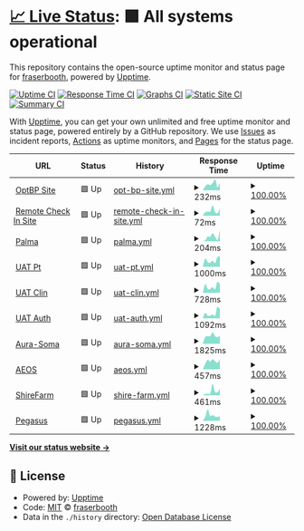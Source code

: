 # [📈 Live Status](https://fraserbooth.github.io/fb-monitor): <!--live status--> **🟩 All systems operational**

This repository contains the open-source uptime monitor and status page for [fraserbooth](https://fraserbooth.github.io/fb-monitor), powered by [Upptime](https://github.com/upptime/upptime).

[![Uptime CI](https://github.com/koj-co/upptime/workflows/Uptime%20CI/badge.svg)](https://github.com/koj-co/upptime/actions?query=workflow%3A%22Uptime+CI%22)
[![Response Time CI](https://github.com/koj-co/upptime/workflows/Response%20Time%20CI/badge.svg)](https://github.com/koj-co/upptime/actions?query=workflow%3A%22Response+Time+CI%22)
[![Graphs CI](https://github.com/koj-co/upptime/workflows/Graphs%20CI/badge.svg)](https://github.com/koj-co/upptime/actions?query=workflow%3A%22Graphs+CI%22)
[![Static Site CI](https://github.com/koj-co/upptime/workflows/Static%20Site%20CI/badge.svg)](https://github.com/koj-co/upptime/actions?query=workflow%3A%22Static+Site+CI%22)
[![Summary CI](https://github.com/koj-co/upptime/workflows/Summary%20CI/badge.svg)](https://github.com/koj-co/upptime/actions?query=workflow%3A%22Summary+CI%22)

With [Upptime](https://upptime.js.org), you can get your own unlimited and free uptime monitor and status page, powered entirely by a GitHub repository. We use [Issues](https://github.com/fraserbooth/optbp-monitor/issues) as incident reports, [Actions](https://github.com/fraserbooth/optbp-monitor/actions) as uptime monitors, and [Pages](https://fraserbooth.github.io/fb-monitor) for the status page.

<!--start: status pages-->
<!-- This summary is generated by Upptime (https://github.com/upptime/upptime) -->
<!-- Do not edit this manually, your changes will be overwritten -->
<!-- prettier-ignore -->
| URL | Status | History | Response Time | Uptime |
| --- | ------ | ------- | ------------- | ------ |
| <img alt="" src="https://favicons.githubusercontent.com/www.optbp.com" height="13"> [OptBP Site](http://www.optbp.com/) | 🟩 Up | [opt-bp-site.yml](https://github.com/fraserbooth/fb-monitor/commits/HEAD/history/opt-bp-site.yml) | <details><summary><img alt="Response time graph" src="./graphs/opt-bp-site/response-time-week.png" height="20"> 232ms</summary><br><a href="https://fraserbooth.github.io/fb-monitor/history/opt-bp-site"><img alt="Response time 217" src="https://img.shields.io/endpoint?url=https%3A%2F%2Fraw.githubusercontent.com%2Ffraserbooth%2Ffb-monitor%2FHEAD%2Fapi%2Fopt-bp-site%2Fresponse-time.json"></a><br><a href="https://fraserbooth.github.io/fb-monitor/history/opt-bp-site"><img alt="24-hour response time 265" src="https://img.shields.io/endpoint?url=https%3A%2F%2Fraw.githubusercontent.com%2Ffraserbooth%2Ffb-monitor%2FHEAD%2Fapi%2Fopt-bp-site%2Fresponse-time-day.json"></a><br><a href="https://fraserbooth.github.io/fb-monitor/history/opt-bp-site"><img alt="7-day response time 232" src="https://img.shields.io/endpoint?url=https%3A%2F%2Fraw.githubusercontent.com%2Ffraserbooth%2Ffb-monitor%2FHEAD%2Fapi%2Fopt-bp-site%2Fresponse-time-week.json"></a><br><a href="https://fraserbooth.github.io/fb-monitor/history/opt-bp-site"><img alt="30-day response time 228" src="https://img.shields.io/endpoint?url=https%3A%2F%2Fraw.githubusercontent.com%2Ffraserbooth%2Ffb-monitor%2FHEAD%2Fapi%2Fopt-bp-site%2Fresponse-time-month.json"></a><br><a href="https://fraserbooth.github.io/fb-monitor/history/opt-bp-site"><img alt="1-year response time 209" src="https://img.shields.io/endpoint?url=https%3A%2F%2Fraw.githubusercontent.com%2Ffraserbooth%2Ffb-monitor%2FHEAD%2Fapi%2Fopt-bp-site%2Fresponse-time-year.json"></a></details> | <details><summary><a href="https://fraserbooth.github.io/fb-monitor/history/opt-bp-site">100.00%</a></summary><a href="https://fraserbooth.github.io/fb-monitor/history/opt-bp-site"><img alt="All-time uptime 100.00%" src="https://img.shields.io/endpoint?url=https%3A%2F%2Fraw.githubusercontent.com%2Ffraserbooth%2Ffb-monitor%2FHEAD%2Fapi%2Fopt-bp-site%2Fuptime.json"></a><br><a href="https://fraserbooth.github.io/fb-monitor/history/opt-bp-site"><img alt="24-hour uptime 100.00%" src="https://img.shields.io/endpoint?url=https%3A%2F%2Fraw.githubusercontent.com%2Ffraserbooth%2Ffb-monitor%2FHEAD%2Fapi%2Fopt-bp-site%2Fuptime-day.json"></a><br><a href="https://fraserbooth.github.io/fb-monitor/history/opt-bp-site"><img alt="7-day uptime 100.00%" src="https://img.shields.io/endpoint?url=https%3A%2F%2Fraw.githubusercontent.com%2Ffraserbooth%2Ffb-monitor%2FHEAD%2Fapi%2Fopt-bp-site%2Fuptime-week.json"></a><br><a href="https://fraserbooth.github.io/fb-monitor/history/opt-bp-site"><img alt="30-day uptime 100.00%" src="https://img.shields.io/endpoint?url=https%3A%2F%2Fraw.githubusercontent.com%2Ffraserbooth%2Ffb-monitor%2FHEAD%2Fapi%2Fopt-bp-site%2Fuptime-month.json"></a><br><a href="https://fraserbooth.github.io/fb-monitor/history/opt-bp-site"><img alt="1-year uptime 100.00%" src="https://img.shields.io/endpoint?url=https%3A%2F%2Fraw.githubusercontent.com%2Ffraserbooth%2Ffb-monitor%2FHEAD%2Fapi%2Fopt-bp-site%2Fuptime-year.json"></a></details>
| <img alt="" src="https://favicons.githubusercontent.com/remote-check-in.github.io" height="13"> [Remote Check In Site](https://remote-check-in.github.io/rci-site/) | 🟩 Up | [remote-check-in-site.yml](https://github.com/fraserbooth/fb-monitor/commits/HEAD/history/remote-check-in-site.yml) | <details><summary><img alt="Response time graph" src="./graphs/remote-check-in-site/response-time-week.png" height="20"> 72ms</summary><br><a href="https://fraserbooth.github.io/fb-monitor/history/remote-check-in-site"><img alt="Response time 98" src="https://img.shields.io/endpoint?url=https%3A%2F%2Fraw.githubusercontent.com%2Ffraserbooth%2Ffb-monitor%2FHEAD%2Fapi%2Fremote-check-in-site%2Fresponse-time.json"></a><br><a href="https://fraserbooth.github.io/fb-monitor/history/remote-check-in-site"><img alt="24-hour response time 127" src="https://img.shields.io/endpoint?url=https%3A%2F%2Fraw.githubusercontent.com%2Ffraserbooth%2Ffb-monitor%2FHEAD%2Fapi%2Fremote-check-in-site%2Fresponse-time-day.json"></a><br><a href="https://fraserbooth.github.io/fb-monitor/history/remote-check-in-site"><img alt="7-day response time 72" src="https://img.shields.io/endpoint?url=https%3A%2F%2Fraw.githubusercontent.com%2Ffraserbooth%2Ffb-monitor%2FHEAD%2Fapi%2Fremote-check-in-site%2Fresponse-time-week.json"></a><br><a href="https://fraserbooth.github.io/fb-monitor/history/remote-check-in-site"><img alt="30-day response time 89" src="https://img.shields.io/endpoint?url=https%3A%2F%2Fraw.githubusercontent.com%2Ffraserbooth%2Ffb-monitor%2FHEAD%2Fapi%2Fremote-check-in-site%2Fresponse-time-month.json"></a><br><a href="https://fraserbooth.github.io/fb-monitor/history/remote-check-in-site"><img alt="1-year response time 92" src="https://img.shields.io/endpoint?url=https%3A%2F%2Fraw.githubusercontent.com%2Ffraserbooth%2Ffb-monitor%2FHEAD%2Fapi%2Fremote-check-in-site%2Fresponse-time-year.json"></a></details> | <details><summary><a href="https://fraserbooth.github.io/fb-monitor/history/remote-check-in-site">100.00%</a></summary><a href="https://fraserbooth.github.io/fb-monitor/history/remote-check-in-site"><img alt="All-time uptime 100.00%" src="https://img.shields.io/endpoint?url=https%3A%2F%2Fraw.githubusercontent.com%2Ffraserbooth%2Ffb-monitor%2FHEAD%2Fapi%2Fremote-check-in-site%2Fuptime.json"></a><br><a href="https://fraserbooth.github.io/fb-monitor/history/remote-check-in-site"><img alt="24-hour uptime 100.00%" src="https://img.shields.io/endpoint?url=https%3A%2F%2Fraw.githubusercontent.com%2Ffraserbooth%2Ffb-monitor%2FHEAD%2Fapi%2Fremote-check-in-site%2Fuptime-day.json"></a><br><a href="https://fraserbooth.github.io/fb-monitor/history/remote-check-in-site"><img alt="7-day uptime 100.00%" src="https://img.shields.io/endpoint?url=https%3A%2F%2Fraw.githubusercontent.com%2Ffraserbooth%2Ffb-monitor%2FHEAD%2Fapi%2Fremote-check-in-site%2Fuptime-week.json"></a><br><a href="https://fraserbooth.github.io/fb-monitor/history/remote-check-in-site"><img alt="30-day uptime 100.00%" src="https://img.shields.io/endpoint?url=https%3A%2F%2Fraw.githubusercontent.com%2Ffraserbooth%2Ffb-monitor%2FHEAD%2Fapi%2Fremote-check-in-site%2Fuptime-month.json"></a><br><a href="https://fraserbooth.github.io/fb-monitor/history/remote-check-in-site"><img alt="1-year uptime 100.00%" src="https://img.shields.io/endpoint?url=https%3A%2F%2Fraw.githubusercontent.com%2Ffraserbooth%2Ffb-monitor%2FHEAD%2Fapi%2Fremote-check-in-site%2Fuptime-year.json"></a></details>
| <img alt="" src="https://favicons.githubusercontent.com/www.comebacktopalma.info" height="13"> [Palma](https://www.comebacktopalma.info/) | 🟩 Up | [palma.yml](https://github.com/fraserbooth/fb-monitor/commits/HEAD/history/palma.yml) | <details><summary><img alt="Response time graph" src="./graphs/palma/response-time-week.png" height="20"> 204ms</summary><br><a href="https://fraserbooth.github.io/fb-monitor/history/palma"><img alt="Response time 189" src="https://img.shields.io/endpoint?url=https%3A%2F%2Fraw.githubusercontent.com%2Ffraserbooth%2Ffb-monitor%2FHEAD%2Fapi%2Fpalma%2Fresponse-time.json"></a><br><a href="https://fraserbooth.github.io/fb-monitor/history/palma"><img alt="24-hour response time 132" src="https://img.shields.io/endpoint?url=https%3A%2F%2Fraw.githubusercontent.com%2Ffraserbooth%2Ffb-monitor%2FHEAD%2Fapi%2Fpalma%2Fresponse-time-day.json"></a><br><a href="https://fraserbooth.github.io/fb-monitor/history/palma"><img alt="7-day response time 204" src="https://img.shields.io/endpoint?url=https%3A%2F%2Fraw.githubusercontent.com%2Ffraserbooth%2Ffb-monitor%2FHEAD%2Fapi%2Fpalma%2Fresponse-time-week.json"></a><br><a href="https://fraserbooth.github.io/fb-monitor/history/palma"><img alt="30-day response time 211" src="https://img.shields.io/endpoint?url=https%3A%2F%2Fraw.githubusercontent.com%2Ffraserbooth%2Ffb-monitor%2FHEAD%2Fapi%2Fpalma%2Fresponse-time-month.json"></a><br><a href="https://fraserbooth.github.io/fb-monitor/history/palma"><img alt="1-year response time 200" src="https://img.shields.io/endpoint?url=https%3A%2F%2Fraw.githubusercontent.com%2Ffraserbooth%2Ffb-monitor%2FHEAD%2Fapi%2Fpalma%2Fresponse-time-year.json"></a></details> | <details><summary><a href="https://fraserbooth.github.io/fb-monitor/history/palma">100.00%</a></summary><a href="https://fraserbooth.github.io/fb-monitor/history/palma"><img alt="All-time uptime 100.00%" src="https://img.shields.io/endpoint?url=https%3A%2F%2Fraw.githubusercontent.com%2Ffraserbooth%2Ffb-monitor%2FHEAD%2Fapi%2Fpalma%2Fuptime.json"></a><br><a href="https://fraserbooth.github.io/fb-monitor/history/palma"><img alt="24-hour uptime 100.00%" src="https://img.shields.io/endpoint?url=https%3A%2F%2Fraw.githubusercontent.com%2Ffraserbooth%2Ffb-monitor%2FHEAD%2Fapi%2Fpalma%2Fuptime-day.json"></a><br><a href="https://fraserbooth.github.io/fb-monitor/history/palma"><img alt="7-day uptime 100.00%" src="https://img.shields.io/endpoint?url=https%3A%2F%2Fraw.githubusercontent.com%2Ffraserbooth%2Ffb-monitor%2FHEAD%2Fapi%2Fpalma%2Fuptime-week.json"></a><br><a href="https://fraserbooth.github.io/fb-monitor/history/palma"><img alt="30-day uptime 100.00%" src="https://img.shields.io/endpoint?url=https%3A%2F%2Fraw.githubusercontent.com%2Ffraserbooth%2Ffb-monitor%2FHEAD%2Fapi%2Fpalma%2Fuptime-month.json"></a><br><a href="https://fraserbooth.github.io/fb-monitor/history/palma"><img alt="1-year uptime 100.00%" src="https://img.shields.io/endpoint?url=https%3A%2F%2Fraw.githubusercontent.com%2Ffraserbooth%2Ffb-monitor%2FHEAD%2Fapi%2Fpalma%2Fuptime-year.json"></a></details>
| <img alt="" src="https://favicons.githubusercontent.com/optimise-bp-patient-uat.azurewebsites.net" height="13"> [UAT Pt](http://optimise-bp-patient-uat.azurewebsites.net/) | 🟩 Up | [uat-pt.yml](https://github.com/fraserbooth/fb-monitor/commits/HEAD/history/uat-pt.yml) | <details><summary><img alt="Response time graph" src="./graphs/uat-pt/response-time-week.png" height="20"> 1000ms</summary><br><a href="https://fraserbooth.github.io/fb-monitor/history/uat-pt"><img alt="Response time 1031" src="https://img.shields.io/endpoint?url=https%3A%2F%2Fraw.githubusercontent.com%2Ffraserbooth%2Ffb-monitor%2FHEAD%2Fapi%2Fuat-pt%2Fresponse-time.json"></a><br><a href="https://fraserbooth.github.io/fb-monitor/history/uat-pt"><img alt="24-hour response time 1041" src="https://img.shields.io/endpoint?url=https%3A%2F%2Fraw.githubusercontent.com%2Ffraserbooth%2Ffb-monitor%2FHEAD%2Fapi%2Fuat-pt%2Fresponse-time-day.json"></a><br><a href="https://fraserbooth.github.io/fb-monitor/history/uat-pt"><img alt="7-day response time 1000" src="https://img.shields.io/endpoint?url=https%3A%2F%2Fraw.githubusercontent.com%2Ffraserbooth%2Ffb-monitor%2FHEAD%2Fapi%2Fuat-pt%2Fresponse-time-week.json"></a><br><a href="https://fraserbooth.github.io/fb-monitor/history/uat-pt"><img alt="30-day response time 1326" src="https://img.shields.io/endpoint?url=https%3A%2F%2Fraw.githubusercontent.com%2Ffraserbooth%2Ffb-monitor%2FHEAD%2Fapi%2Fuat-pt%2Fresponse-time-month.json"></a><br><a href="https://fraserbooth.github.io/fb-monitor/history/uat-pt"><img alt="1-year response time 1154" src="https://img.shields.io/endpoint?url=https%3A%2F%2Fraw.githubusercontent.com%2Ffraserbooth%2Ffb-monitor%2FHEAD%2Fapi%2Fuat-pt%2Fresponse-time-year.json"></a></details> | <details><summary><a href="https://fraserbooth.github.io/fb-monitor/history/uat-pt">100.00%</a></summary><a href="https://fraserbooth.github.io/fb-monitor/history/uat-pt"><img alt="All-time uptime 100.00%" src="https://img.shields.io/endpoint?url=https%3A%2F%2Fraw.githubusercontent.com%2Ffraserbooth%2Ffb-monitor%2FHEAD%2Fapi%2Fuat-pt%2Fuptime.json"></a><br><a href="https://fraserbooth.github.io/fb-monitor/history/uat-pt"><img alt="24-hour uptime 100.00%" src="https://img.shields.io/endpoint?url=https%3A%2F%2Fraw.githubusercontent.com%2Ffraserbooth%2Ffb-monitor%2FHEAD%2Fapi%2Fuat-pt%2Fuptime-day.json"></a><br><a href="https://fraserbooth.github.io/fb-monitor/history/uat-pt"><img alt="7-day uptime 100.00%" src="https://img.shields.io/endpoint?url=https%3A%2F%2Fraw.githubusercontent.com%2Ffraserbooth%2Ffb-monitor%2FHEAD%2Fapi%2Fuat-pt%2Fuptime-week.json"></a><br><a href="https://fraserbooth.github.io/fb-monitor/history/uat-pt"><img alt="30-day uptime 100.00%" src="https://img.shields.io/endpoint?url=https%3A%2F%2Fraw.githubusercontent.com%2Ffraserbooth%2Ffb-monitor%2FHEAD%2Fapi%2Fuat-pt%2Fuptime-month.json"></a><br><a href="https://fraserbooth.github.io/fb-monitor/history/uat-pt"><img alt="1-year uptime 100.00%" src="https://img.shields.io/endpoint?url=https%3A%2F%2Fraw.githubusercontent.com%2Ffraserbooth%2Ffb-monitor%2FHEAD%2Fapi%2Fuat-pt%2Fuptime-year.json"></a></details>
| <img alt="" src="https://favicons.githubusercontent.com/optimise-bp-clinician-uat.azurewebsites.net" height="13"> [UAT Clin](https://optimise-bp-clinician-uat.azurewebsites.net/) | 🟩 Up | [uat-clin.yml](https://github.com/fraserbooth/fb-monitor/commits/HEAD/history/uat-clin.yml) | <details><summary><img alt="Response time graph" src="./graphs/uat-clin/response-time-week.png" height="20"> 728ms</summary><br><a href="https://fraserbooth.github.io/fb-monitor/history/uat-clin"><img alt="Response time 812" src="https://img.shields.io/endpoint?url=https%3A%2F%2Fraw.githubusercontent.com%2Ffraserbooth%2Ffb-monitor%2FHEAD%2Fapi%2Fuat-clin%2Fresponse-time.json"></a><br><a href="https://fraserbooth.github.io/fb-monitor/history/uat-clin"><img alt="24-hour response time 730" src="https://img.shields.io/endpoint?url=https%3A%2F%2Fraw.githubusercontent.com%2Ffraserbooth%2Ffb-monitor%2FHEAD%2Fapi%2Fuat-clin%2Fresponse-time-day.json"></a><br><a href="https://fraserbooth.github.io/fb-monitor/history/uat-clin"><img alt="7-day response time 728" src="https://img.shields.io/endpoint?url=https%3A%2F%2Fraw.githubusercontent.com%2Ffraserbooth%2Ffb-monitor%2FHEAD%2Fapi%2Fuat-clin%2Fresponse-time-week.json"></a><br><a href="https://fraserbooth.github.io/fb-monitor/history/uat-clin"><img alt="30-day response time 1096" src="https://img.shields.io/endpoint?url=https%3A%2F%2Fraw.githubusercontent.com%2Ffraserbooth%2Ffb-monitor%2FHEAD%2Fapi%2Fuat-clin%2Fresponse-time-month.json"></a><br><a href="https://fraserbooth.github.io/fb-monitor/history/uat-clin"><img alt="1-year response time 928" src="https://img.shields.io/endpoint?url=https%3A%2F%2Fraw.githubusercontent.com%2Ffraserbooth%2Ffb-monitor%2FHEAD%2Fapi%2Fuat-clin%2Fresponse-time-year.json"></a></details> | <details><summary><a href="https://fraserbooth.github.io/fb-monitor/history/uat-clin">100.00%</a></summary><a href="https://fraserbooth.github.io/fb-monitor/history/uat-clin"><img alt="All-time uptime 100.00%" src="https://img.shields.io/endpoint?url=https%3A%2F%2Fraw.githubusercontent.com%2Ffraserbooth%2Ffb-monitor%2FHEAD%2Fapi%2Fuat-clin%2Fuptime.json"></a><br><a href="https://fraserbooth.github.io/fb-monitor/history/uat-clin"><img alt="24-hour uptime 100.00%" src="https://img.shields.io/endpoint?url=https%3A%2F%2Fraw.githubusercontent.com%2Ffraserbooth%2Ffb-monitor%2FHEAD%2Fapi%2Fuat-clin%2Fuptime-day.json"></a><br><a href="https://fraserbooth.github.io/fb-monitor/history/uat-clin"><img alt="7-day uptime 100.00%" src="https://img.shields.io/endpoint?url=https%3A%2F%2Fraw.githubusercontent.com%2Ffraserbooth%2Ffb-monitor%2FHEAD%2Fapi%2Fuat-clin%2Fuptime-week.json"></a><br><a href="https://fraserbooth.github.io/fb-monitor/history/uat-clin"><img alt="30-day uptime 100.00%" src="https://img.shields.io/endpoint?url=https%3A%2F%2Fraw.githubusercontent.com%2Ffraserbooth%2Ffb-monitor%2FHEAD%2Fapi%2Fuat-clin%2Fuptime-month.json"></a><br><a href="https://fraserbooth.github.io/fb-monitor/history/uat-clin"><img alt="1-year uptime 100.00%" src="https://img.shields.io/endpoint?url=https%3A%2F%2Fraw.githubusercontent.com%2Ffraserbooth%2Ffb-monitor%2FHEAD%2Fapi%2Fuat-clin%2Fuptime-year.json"></a></details>
| <img alt="" src="https://favicons.githubusercontent.com/optimise-bp-auth-uat.azurewebsites.net" height="13"> [UAT Auth](https://optimise-bp-auth-uat.azurewebsites.net/Account/LoginWithPasscode) | 🟩 Up | [uat-auth.yml](https://github.com/fraserbooth/fb-monitor/commits/HEAD/history/uat-auth.yml) | <details><summary><img alt="Response time graph" src="./graphs/uat-auth/response-time-week.png" height="20"> 1092ms</summary><br><a href="https://fraserbooth.github.io/fb-monitor/history/uat-auth"><img alt="Response time 1073" src="https://img.shields.io/endpoint?url=https%3A%2F%2Fraw.githubusercontent.com%2Ffraserbooth%2Ffb-monitor%2FHEAD%2Fapi%2Fuat-auth%2Fresponse-time.json"></a><br><a href="https://fraserbooth.github.io/fb-monitor/history/uat-auth"><img alt="24-hour response time 774" src="https://img.shields.io/endpoint?url=https%3A%2F%2Fraw.githubusercontent.com%2Ffraserbooth%2Ffb-monitor%2FHEAD%2Fapi%2Fuat-auth%2Fresponse-time-day.json"></a><br><a href="https://fraserbooth.github.io/fb-monitor/history/uat-auth"><img alt="7-day response time 1092" src="https://img.shields.io/endpoint?url=https%3A%2F%2Fraw.githubusercontent.com%2Ffraserbooth%2Ffb-monitor%2FHEAD%2Fapi%2Fuat-auth%2Fresponse-time-week.json"></a><br><a href="https://fraserbooth.github.io/fb-monitor/history/uat-auth"><img alt="30-day response time 1530" src="https://img.shields.io/endpoint?url=https%3A%2F%2Fraw.githubusercontent.com%2Ffraserbooth%2Ffb-monitor%2FHEAD%2Fapi%2Fuat-auth%2Fresponse-time-month.json"></a><br><a href="https://fraserbooth.github.io/fb-monitor/history/uat-auth"><img alt="1-year response time 1256" src="https://img.shields.io/endpoint?url=https%3A%2F%2Fraw.githubusercontent.com%2Ffraserbooth%2Ffb-monitor%2FHEAD%2Fapi%2Fuat-auth%2Fresponse-time-year.json"></a></details> | <details><summary><a href="https://fraserbooth.github.io/fb-monitor/history/uat-auth">100.00%</a></summary><a href="https://fraserbooth.github.io/fb-monitor/history/uat-auth"><img alt="All-time uptime 99.99%" src="https://img.shields.io/endpoint?url=https%3A%2F%2Fraw.githubusercontent.com%2Ffraserbooth%2Ffb-monitor%2FHEAD%2Fapi%2Fuat-auth%2Fuptime.json"></a><br><a href="https://fraserbooth.github.io/fb-monitor/history/uat-auth"><img alt="24-hour uptime 100.00%" src="https://img.shields.io/endpoint?url=https%3A%2F%2Fraw.githubusercontent.com%2Ffraserbooth%2Ffb-monitor%2FHEAD%2Fapi%2Fuat-auth%2Fuptime-day.json"></a><br><a href="https://fraserbooth.github.io/fb-monitor/history/uat-auth"><img alt="7-day uptime 100.00%" src="https://img.shields.io/endpoint?url=https%3A%2F%2Fraw.githubusercontent.com%2Ffraserbooth%2Ffb-monitor%2FHEAD%2Fapi%2Fuat-auth%2Fuptime-week.json"></a><br><a href="https://fraserbooth.github.io/fb-monitor/history/uat-auth"><img alt="30-day uptime 100.00%" src="https://img.shields.io/endpoint?url=https%3A%2F%2Fraw.githubusercontent.com%2Ffraserbooth%2Ffb-monitor%2FHEAD%2Fapi%2Fuat-auth%2Fuptime-month.json"></a><br><a href="https://fraserbooth.github.io/fb-monitor/history/uat-auth"><img alt="1-year uptime 100.00%" src="https://img.shields.io/endpoint?url=https%3A%2F%2Fraw.githubusercontent.com%2Ffraserbooth%2Ffb-monitor%2FHEAD%2Fapi%2Fuat-auth%2Fuptime-year.json"></a></details>
| <img alt="" src="https://favicons.githubusercontent.com/www.aura-soma.com" height="13"> [Aura-Soma](https://www.aura-soma.com/) | 🟩 Up | [aura-soma.yml](https://github.com/fraserbooth/fb-monitor/commits/HEAD/history/aura-soma.yml) | <details><summary><img alt="Response time graph" src="./graphs/aura-soma/response-time-week.png" height="20"> 1825ms</summary><br><a href="https://fraserbooth.github.io/fb-monitor/history/aura-soma"><img alt="Response time 2353" src="https://img.shields.io/endpoint?url=https%3A%2F%2Fraw.githubusercontent.com%2Ffraserbooth%2Ffb-monitor%2FHEAD%2Fapi%2Faura-soma%2Fresponse-time.json"></a><br><a href="https://fraserbooth.github.io/fb-monitor/history/aura-soma"><img alt="24-hour response time 2144" src="https://img.shields.io/endpoint?url=https%3A%2F%2Fraw.githubusercontent.com%2Ffraserbooth%2Ffb-monitor%2FHEAD%2Fapi%2Faura-soma%2Fresponse-time-day.json"></a><br><a href="https://fraserbooth.github.io/fb-monitor/history/aura-soma"><img alt="7-day response time 1825" src="https://img.shields.io/endpoint?url=https%3A%2F%2Fraw.githubusercontent.com%2Ffraserbooth%2Ffb-monitor%2FHEAD%2Fapi%2Faura-soma%2Fresponse-time-week.json"></a><br><a href="https://fraserbooth.github.io/fb-monitor/history/aura-soma"><img alt="30-day response time 1884" src="https://img.shields.io/endpoint?url=https%3A%2F%2Fraw.githubusercontent.com%2Ffraserbooth%2Ffb-monitor%2FHEAD%2Fapi%2Faura-soma%2Fresponse-time-month.json"></a><br><a href="https://fraserbooth.github.io/fb-monitor/history/aura-soma"><img alt="1-year response time 2304" src="https://img.shields.io/endpoint?url=https%3A%2F%2Fraw.githubusercontent.com%2Ffraserbooth%2Ffb-monitor%2FHEAD%2Fapi%2Faura-soma%2Fresponse-time-year.json"></a></details> | <details><summary><a href="https://fraserbooth.github.io/fb-monitor/history/aura-soma">100.00%</a></summary><a href="https://fraserbooth.github.io/fb-monitor/history/aura-soma"><img alt="All-time uptime 100.00%" src="https://img.shields.io/endpoint?url=https%3A%2F%2Fraw.githubusercontent.com%2Ffraserbooth%2Ffb-monitor%2FHEAD%2Fapi%2Faura-soma%2Fuptime.json"></a><br><a href="https://fraserbooth.github.io/fb-monitor/history/aura-soma"><img alt="24-hour uptime 100.00%" src="https://img.shields.io/endpoint?url=https%3A%2F%2Fraw.githubusercontent.com%2Ffraserbooth%2Ffb-monitor%2FHEAD%2Fapi%2Faura-soma%2Fuptime-day.json"></a><br><a href="https://fraserbooth.github.io/fb-monitor/history/aura-soma"><img alt="7-day uptime 100.00%" src="https://img.shields.io/endpoint?url=https%3A%2F%2Fraw.githubusercontent.com%2Ffraserbooth%2Ffb-monitor%2FHEAD%2Fapi%2Faura-soma%2Fuptime-week.json"></a><br><a href="https://fraserbooth.github.io/fb-monitor/history/aura-soma"><img alt="30-day uptime 100.00%" src="https://img.shields.io/endpoint?url=https%3A%2F%2Fraw.githubusercontent.com%2Ffraserbooth%2Ffb-monitor%2FHEAD%2Fapi%2Faura-soma%2Fuptime-month.json"></a><br><a href="https://fraserbooth.github.io/fb-monitor/history/aura-soma"><img alt="1-year uptime 100.00%" src="https://img.shields.io/endpoint?url=https%3A%2F%2Fraw.githubusercontent.com%2Ffraserbooth%2Ffb-monitor%2FHEAD%2Fapi%2Faura-soma%2Fuptime-year.json"></a></details>
| <img alt="" src="https://favicons.githubusercontent.com/www.aeos.net" height="13"> [AEOS](https://www.aeos.net/) | 🟩 Up | [aeos.yml](https://github.com/fraserbooth/fb-monitor/commits/HEAD/history/aeos.yml) | <details><summary><img alt="Response time graph" src="./graphs/aeos/response-time-week.png" height="20"> 457ms</summary><br><a href="https://fraserbooth.github.io/fb-monitor/history/aeos"><img alt="Response time 410" src="https://img.shields.io/endpoint?url=https%3A%2F%2Fraw.githubusercontent.com%2Ffraserbooth%2Ffb-monitor%2FHEAD%2Fapi%2Faeos%2Fresponse-time.json"></a><br><a href="https://fraserbooth.github.io/fb-monitor/history/aeos"><img alt="24-hour response time 514" src="https://img.shields.io/endpoint?url=https%3A%2F%2Fraw.githubusercontent.com%2Ffraserbooth%2Ffb-monitor%2FHEAD%2Fapi%2Faeos%2Fresponse-time-day.json"></a><br><a href="https://fraserbooth.github.io/fb-monitor/history/aeos"><img alt="7-day response time 457" src="https://img.shields.io/endpoint?url=https%3A%2F%2Fraw.githubusercontent.com%2Ffraserbooth%2Ffb-monitor%2FHEAD%2Fapi%2Faeos%2Fresponse-time-week.json"></a><br><a href="https://fraserbooth.github.io/fb-monitor/history/aeos"><img alt="30-day response time 450" src="https://img.shields.io/endpoint?url=https%3A%2F%2Fraw.githubusercontent.com%2Ffraserbooth%2Ffb-monitor%2FHEAD%2Fapi%2Faeos%2Fresponse-time-month.json"></a><br><a href="https://fraserbooth.github.io/fb-monitor/history/aeos"><img alt="1-year response time 419" src="https://img.shields.io/endpoint?url=https%3A%2F%2Fraw.githubusercontent.com%2Ffraserbooth%2Ffb-monitor%2FHEAD%2Fapi%2Faeos%2Fresponse-time-year.json"></a></details> | <details><summary><a href="https://fraserbooth.github.io/fb-monitor/history/aeos">100.00%</a></summary><a href="https://fraserbooth.github.io/fb-monitor/history/aeos"><img alt="All-time uptime 100.00%" src="https://img.shields.io/endpoint?url=https%3A%2F%2Fraw.githubusercontent.com%2Ffraserbooth%2Ffb-monitor%2FHEAD%2Fapi%2Faeos%2Fuptime.json"></a><br><a href="https://fraserbooth.github.io/fb-monitor/history/aeos"><img alt="24-hour uptime 100.00%" src="https://img.shields.io/endpoint?url=https%3A%2F%2Fraw.githubusercontent.com%2Ffraserbooth%2Ffb-monitor%2FHEAD%2Fapi%2Faeos%2Fuptime-day.json"></a><br><a href="https://fraserbooth.github.io/fb-monitor/history/aeos"><img alt="7-day uptime 100.00%" src="https://img.shields.io/endpoint?url=https%3A%2F%2Fraw.githubusercontent.com%2Ffraserbooth%2Ffb-monitor%2FHEAD%2Fapi%2Faeos%2Fuptime-week.json"></a><br><a href="https://fraserbooth.github.io/fb-monitor/history/aeos"><img alt="30-day uptime 100.00%" src="https://img.shields.io/endpoint?url=https%3A%2F%2Fraw.githubusercontent.com%2Ffraserbooth%2Ffb-monitor%2FHEAD%2Fapi%2Faeos%2Fuptime-month.json"></a><br><a href="https://fraserbooth.github.io/fb-monitor/history/aeos"><img alt="1-year uptime 100.00%" src="https://img.shields.io/endpoint?url=https%3A%2F%2Fraw.githubusercontent.com%2Ffraserbooth%2Ffb-monitor%2FHEAD%2Fapi%2Faeos%2Fuptime-year.json"></a></details>
| <img alt="" src="https://favicons.githubusercontent.com/www.shirefarm.co.uk" height="13"> [ShireFarm](https://www.shirefarm.co.uk/) | 🟩 Up | [shire-farm.yml](https://github.com/fraserbooth/fb-monitor/commits/HEAD/history/shire-farm.yml) | <details><summary><img alt="Response time graph" src="./graphs/shire-farm/response-time-week.png" height="20"> 461ms</summary><br><a href="https://fraserbooth.github.io/fb-monitor/history/shire-farm"><img alt="Response time 616" src="https://img.shields.io/endpoint?url=https%3A%2F%2Fraw.githubusercontent.com%2Ffraserbooth%2Ffb-monitor%2FHEAD%2Fapi%2Fshire-farm%2Fresponse-time.json"></a><br><a href="https://fraserbooth.github.io/fb-monitor/history/shire-farm"><img alt="24-hour response time 897" src="https://img.shields.io/endpoint?url=https%3A%2F%2Fraw.githubusercontent.com%2Ffraserbooth%2Ffb-monitor%2FHEAD%2Fapi%2Fshire-farm%2Fresponse-time-day.json"></a><br><a href="https://fraserbooth.github.io/fb-monitor/history/shire-farm"><img alt="7-day response time 461" src="https://img.shields.io/endpoint?url=https%3A%2F%2Fraw.githubusercontent.com%2Ffraserbooth%2Ffb-monitor%2FHEAD%2Fapi%2Fshire-farm%2Fresponse-time-week.json"></a><br><a href="https://fraserbooth.github.io/fb-monitor/history/shire-farm"><img alt="30-day response time 433" src="https://img.shields.io/endpoint?url=https%3A%2F%2Fraw.githubusercontent.com%2Ffraserbooth%2Ffb-monitor%2FHEAD%2Fapi%2Fshire-farm%2Fresponse-time-month.json"></a><br><a href="https://fraserbooth.github.io/fb-monitor/history/shire-farm"><img alt="1-year response time 568" src="https://img.shields.io/endpoint?url=https%3A%2F%2Fraw.githubusercontent.com%2Ffraserbooth%2Ffb-monitor%2FHEAD%2Fapi%2Fshire-farm%2Fresponse-time-year.json"></a></details> | <details><summary><a href="https://fraserbooth.github.io/fb-monitor/history/shire-farm">100.00%</a></summary><a href="https://fraserbooth.github.io/fb-monitor/history/shire-farm"><img alt="All-time uptime 100.00%" src="https://img.shields.io/endpoint?url=https%3A%2F%2Fraw.githubusercontent.com%2Ffraserbooth%2Ffb-monitor%2FHEAD%2Fapi%2Fshire-farm%2Fuptime.json"></a><br><a href="https://fraserbooth.github.io/fb-monitor/history/shire-farm"><img alt="24-hour uptime 100.00%" src="https://img.shields.io/endpoint?url=https%3A%2F%2Fraw.githubusercontent.com%2Ffraserbooth%2Ffb-monitor%2FHEAD%2Fapi%2Fshire-farm%2Fuptime-day.json"></a><br><a href="https://fraserbooth.github.io/fb-monitor/history/shire-farm"><img alt="7-day uptime 100.00%" src="https://img.shields.io/endpoint?url=https%3A%2F%2Fraw.githubusercontent.com%2Ffraserbooth%2Ffb-monitor%2FHEAD%2Fapi%2Fshire-farm%2Fuptime-week.json"></a><br><a href="https://fraserbooth.github.io/fb-monitor/history/shire-farm"><img alt="30-day uptime 100.00%" src="https://img.shields.io/endpoint?url=https%3A%2F%2Fraw.githubusercontent.com%2Ffraserbooth%2Ffb-monitor%2FHEAD%2Fapi%2Fshire-farm%2Fuptime-month.json"></a><br><a href="https://fraserbooth.github.io/fb-monitor/history/shire-farm"><img alt="1-year uptime 100.00%" src="https://img.shields.io/endpoint?url=https%3A%2F%2Fraw.githubusercontent.com%2Ffraserbooth%2Ffb-monitor%2FHEAD%2Fapi%2Fshire-farm%2Fuptime-year.json"></a></details>
| <img alt="" src="https://favicons.githubusercontent.com/www.pegasus-parfum.com" height="13"> [Pegasus](http://www.pegasus-parfum.com/) | 🟩 Up | [pegasus.yml](https://github.com/fraserbooth/fb-monitor/commits/HEAD/history/pegasus.yml) | <details><summary><img alt="Response time graph" src="./graphs/pegasus/response-time-week.png" height="20"> 1228ms</summary><br><a href="https://fraserbooth.github.io/fb-monitor/history/pegasus"><img alt="Response time 1063" src="https://img.shields.io/endpoint?url=https%3A%2F%2Fraw.githubusercontent.com%2Ffraserbooth%2Ffb-monitor%2FHEAD%2Fapi%2Fpegasus%2Fresponse-time.json"></a><br><a href="https://fraserbooth.github.io/fb-monitor/history/pegasus"><img alt="24-hour response time 1221" src="https://img.shields.io/endpoint?url=https%3A%2F%2Fraw.githubusercontent.com%2Ffraserbooth%2Ffb-monitor%2FHEAD%2Fapi%2Fpegasus%2Fresponse-time-day.json"></a><br><a href="https://fraserbooth.github.io/fb-monitor/history/pegasus"><img alt="7-day response time 1228" src="https://img.shields.io/endpoint?url=https%3A%2F%2Fraw.githubusercontent.com%2Ffraserbooth%2Ffb-monitor%2FHEAD%2Fapi%2Fpegasus%2Fresponse-time-week.json"></a><br><a href="https://fraserbooth.github.io/fb-monitor/history/pegasus"><img alt="30-day response time 1258" src="https://img.shields.io/endpoint?url=https%3A%2F%2Fraw.githubusercontent.com%2Ffraserbooth%2Ffb-monitor%2FHEAD%2Fapi%2Fpegasus%2Fresponse-time-month.json"></a><br><a href="https://fraserbooth.github.io/fb-monitor/history/pegasus"><img alt="1-year response time 1074" src="https://img.shields.io/endpoint?url=https%3A%2F%2Fraw.githubusercontent.com%2Ffraserbooth%2Ffb-monitor%2FHEAD%2Fapi%2Fpegasus%2Fresponse-time-year.json"></a></details> | <details><summary><a href="https://fraserbooth.github.io/fb-monitor/history/pegasus">100.00%</a></summary><a href="https://fraserbooth.github.io/fb-monitor/history/pegasus"><img alt="All-time uptime 100.00%" src="https://img.shields.io/endpoint?url=https%3A%2F%2Fraw.githubusercontent.com%2Ffraserbooth%2Ffb-monitor%2FHEAD%2Fapi%2Fpegasus%2Fuptime.json"></a><br><a href="https://fraserbooth.github.io/fb-monitor/history/pegasus"><img alt="24-hour uptime 100.00%" src="https://img.shields.io/endpoint?url=https%3A%2F%2Fraw.githubusercontent.com%2Ffraserbooth%2Ffb-monitor%2FHEAD%2Fapi%2Fpegasus%2Fuptime-day.json"></a><br><a href="https://fraserbooth.github.io/fb-monitor/history/pegasus"><img alt="7-day uptime 100.00%" src="https://img.shields.io/endpoint?url=https%3A%2F%2Fraw.githubusercontent.com%2Ffraserbooth%2Ffb-monitor%2FHEAD%2Fapi%2Fpegasus%2Fuptime-week.json"></a><br><a href="https://fraserbooth.github.io/fb-monitor/history/pegasus"><img alt="30-day uptime 100.00%" src="https://img.shields.io/endpoint?url=https%3A%2F%2Fraw.githubusercontent.com%2Ffraserbooth%2Ffb-monitor%2FHEAD%2Fapi%2Fpegasus%2Fuptime-month.json"></a><br><a href="https://fraserbooth.github.io/fb-monitor/history/pegasus"><img alt="1-year uptime 100.00%" src="https://img.shields.io/endpoint?url=https%3A%2F%2Fraw.githubusercontent.com%2Ffraserbooth%2Ffb-monitor%2FHEAD%2Fapi%2Fpegasus%2Fuptime-year.json"></a></details>

<!--end: status pages-->

[**Visit our status website →**](https://fraserbooth.github.io/optbp-monitor)

## 📄 License

- Powered by: [Upptime](https://github.com/upptime/upptime)
- Code: [MIT](./LICENSE) © [fraserbooth](https://fraserbooth.github.io/optbp-monitor)
- Data in the `./history` directory: [Open Database License](https://opendatacommons.org/licenses/odbl/1-0/)
